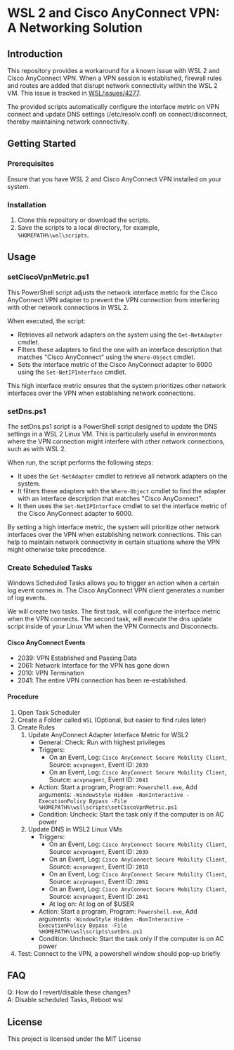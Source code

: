 # WSL 2 and Cisco AnyConnect VPN: A Networking Solution
## Introduction

This repository provides a workaround for a known issue with WSL 2 and Cisco AnyConnect VPN. When a VPN session is established, firewall rules and routes are added that disrupt network connectivity within the WSL 2 VM. This issue is tracked in [WSL/issues/4277](https://github.com/microsoft/WSL/issues/4277).

The provided scripts automatically configure the interface metric on VPN connect and update DNS settings (/etc/resolv.conf) on connect/disconnect, thereby maintaining network connectivity.

## Getting Started

### Prerequisites

Ensure that you have WSL 2 and Cisco AnyConnect VPN installed on your system.

### Installation

1. Clone this repository or download the scripts.
2. Save the scripts to a local directory, for example, `%HOMEPATH%\wsl\scripts`.


## Usage

### setCiscoVpnMetric.ps1
This PowerShell script adjusts the network interface metric for the Cisco AnyConnect VPN adapter to prevent the VPN connection from interfering with other network connections in WSL 2.

When executed, the script:

- Retrieves all network adapters on the system using the `Get-NetAdapter` cmdlet.
- Filters these adapters to find the one with an interface description that matches "Cisco AnyConnect" using the `Where-Object` cmdlet.
- Sets the interface metric of the Cisco AnyConnect adapter to 6000 using the `Set-NetIPInterface` cmdlet.

This high interface metric ensures that the system prioritizes other network interfaces over the VPN when establishing network connections.

### setDns.ps1

The setDns.ps1 script is a PowerShell script designed to update the DNS settings in a WSL 2 Linux VM. This is particularly useful in environments where the VPN connection might interfere with other network connections, such as with WSL 2.

When run, the script performs the following steps:

- It uses the `Get-NetAdapter` cmdlet to retrieve all network adapters on the system.
- It filters these adapters with the `Where-Object` cmdlet to find the adapter with an interface description that matches "Cisco AnyConnect".
- It then uses the `Set-NetIPInterface` cmdlet to set the interface metric of the Cisco AnyConnect adapter to 6000.

By setting a high interface metric, the system will prioritize other network interfaces over the VPN when establishing network connections. This can help to maintain network connectivity in certain situations where the VPN might otherwise take precedence.

### Create Scheduled Tasks
Windows Scheduled Tasks allows you to trigger an action when a certain log event comes in. The Cisco AnyConnect VPN client generates a number of log events.

We will create two tasks. The first task, will configure the interface metric when the VPN connects. The second task, will execute the dns update script inside of your Linux VM when the VPN Connects and Disconnects.

#### Cisco AnyConnect Events
- 2039: VPN Established and Passing Data
- 2061: Network Interface for the VPN has gone down
- 2010: VPN Termination
- 2041: The entire VPN connection has been re-established.

#### Procedure
1. Open Task Scheduler
2. Create a Folder called `WSL` (Optional, but easier to find rules later)
3. Create Rules
    1. Update AnyConnect Adapter Interface Metric for WSL2
        * General: Check: Run with highest privileges
        * Triggers:
            * On an Event, Log: `Cisco AnyConnect Secure Mobility Client`, Source: `acvpnagent`, Event ID: `2039`
            * On an Event, Log: `Cisco AnyConnect Secure Mobility Client`, Source: `acvpnagent`, Event ID: `2041`
        * Action: Start a program, Program: `Powershell.exe`, Add arguments: `-WindowStyle Hidden -NonInteractive -ExecutionPolicy Bypass -File %HOMEPATH%\wsl\scripts\setCiscoVpnMetric.ps1`
        * Condition: Uncheck: Start the task only if the computer is on AC power
    2. Update DNS in WSL2 Linux VMs
        * Triggers:
            * On an Event, Log: `Cisco AnyConnect Secure Mobility Client`, Source: `acvpnagent`, Event ID: `2039`
            * On an Event, Log: `Cisco AnyConnect Secure Mobility Client`, Source: `acvpnagent`, Event ID: `2010`
            * On an Event, Log: `Cisco AnyConnect Secure Mobility Client`, Source: `acvpnagent`, Event ID: `2061`
            * On an Event, Log: `Cisco AnyConnect Secure Mobility Client`, Source: `acvpnagent`, Event ID: `2041`
            * At log on: At log on of $USER 
        * Action: Start a program, Program: `Powershell.exe`, Add arguments: `-WindowStyle Hidden -NonInteractive -ExecutionPolicy Bypass -File %HOMEPATH%\wsl\scripts\setDns.ps1`
        * Condition: Uncheck: Start the task only if the computer is on AC power
4. Test: Connect to the VPN, a powershell window should pop-up briefly 

## FAQ
Q: How do I revert/disable these changes?\
A: Disable scheduled Tasks, Reboot wsl

## License
This project is licensed under the MIT License